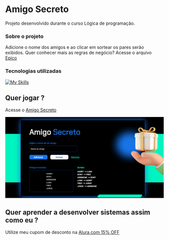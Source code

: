 # Amigo Secreto

Projeto desenvolvido durante o curso Lógica de programação. 

### Sobre o projeto

Adicione o nome dos amigos e ao clicar em sortear os pares serão exibidos. 
Quer conhecer mais as regras de negócio? Acesse o arquivo [Epico](Epico.feature)

### Tecnologias utilizadas 

[![My Skills](https://skillicons.dev/icons?i=js,html,css)](https://skillicons.dev)

## Quer jogar ?

Acesse o [Amigo Secreto](https://sorteio-amigo-secreto-ten.vercel.app/)

<img src="./assets/tela-sorteio.png">

## Quer aprender a desenvolver sistemas assim como eu ?

Utilize meu cupom de desconto na [Alura com 15% OFF](https://www.alura.com.br/indica-dev/priscilacaimi)

